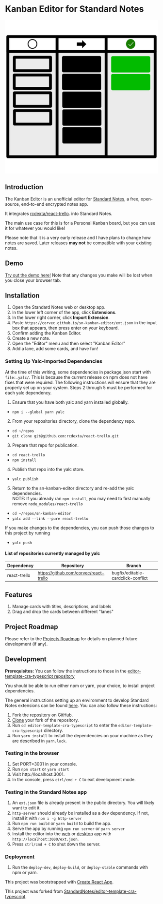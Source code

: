 # Kanban Editor for Standard Notes

![Kanban Icon](/public/logo1080.png)

## Introduction

The Kanban Editor is an unofficial editor for [Standard Notes](https://standardnotes.org),
a free, open-source, end-to-end encrypted notes app.

It integrates [rcdexta/react-trello](https://github.com/rcdexta/react-trello).
into Standard Notes.

The main use case for this is for a Personal Kanban board, but you can use it for whatever you would like!

Please note that it is a very early release and I have plans to change how notes are saved.
Later releases **may not** be compatible with your existing notes.

## Demo

[Try out the demo here!](https://corvec.github.io/sn-kanban-editor/)
Note that any changes you make will be lost when you close your browser tab.

## Installation

1. Open the Standard Notes web or desktop app.
2. In the lower left corner of the app, click **Extensions**.
3. In the lower right corner, click **Import Extension**.
4. Paste `https://corvec.github.io/sn-kanban-editor/ext.json` in the input box that appears, then press enter on your keyboard.
5. Confirm adding the Kanban Editor.
6. Create a new note.
7. Open the "Editor" menu and then select "Kanban Editor"
8. Add a lane, add some cards, and have fun!

### Setting Up Yalc-Imported Dependencies

At the time of this writing, some dependencies in package.json start with `file:.yalc/`.
This is because the current release on npm does not have fixes that were required.
The following instructions will ensure that they are properly set up on your system.
Steps 2 through 5 must be performed for each yalc dependency.

1. Ensure that you have both yalc and yarn installed globally.

- `npm i --global yarn yalc`

2. From your repositories directory, clone the dependency repo.

- `cd ~/repos`
- `git clone git@github.com:rcdexta/react-trello.git`

3. Prepare that repo for publication.

- `cd react-trello`
- `npm install`

4. Publish that repo into the yalc store.

- `yalc publish`

5. Return to the sn-kanban-editor directory and re-add the yalc dependencies.  
   NOTE: If you already ran `npm install`, you may need to first manually remove
   `node_modules/react-trello`

- `cd ~/repos/sn-kanban-editor`
- `yalc add --link --pure react-trello`

If you make changes to the dependencies, you can push those changes to this project by running

- `yalc push`

#### List of repositories currently managed by yalc

| Dependency   | Repository                             | Branch                             |
| ------------ | -------------------------------------- | ---------------------------------- |
| react-trello | https://github.com/corvec/react-trello | bugfix/editable-cardclick-conflict |

## Features

1. Manage cards with titles, descriptions, and labels
2. Drag and drop the cards between different "lanes"

## Project Roadmap

Please refer to the [Projects Roadmap](https://github.com/corvec/sn-kanban-editor/projects/1)
for details on planned future development (if any).

## Development

**Prerequisites:**
You can follow the instructions to those in the
[editor-template-cra-typescript repository](https://github.com/standardnotes/editor-template-cra-typescript)

You should be able to run either npm or yarn, your choice, to install project dependencies.

The general instructions setting up an environment to develop Standard Notes extensions can be found
[here](https://docs.standardnotes.org/extensions/local-setup). You can also follow these instructions:

1. Fork the [repository](https://github.com/standardnotes/editor-template-cra-typescript) on GitHub.
2. [Clone](https://help.github.com/en/github/creating-cloning-and-archiving-repositories/cloning-a-repository) your fork of the repository.
3. Run `cd editor-template-cra-typescript` to enter the `editor-template-cra-typescript` directory.
4. Run `yarn install` to install the dependencies on your machine as they are described in `yarn.lock`.

### Testing in the browser

1. Set PORT=3001 in your console.
2. Run `npm start` or `yarn start`
3. Visit http://localhost:3001.
4. In the console, press `ctrl/cmd + C` to exit development mode.

### Testing in the Standard Notes app

1. An `ext.json` file is already present in the public directory. You will likely want to edit it.
2. `http-server` should already be installed as a dev dependency.
   If not, install it with `npm i -g http-server`
3. Run `npm run build` or `yarn build` to build the app.
4. Serve the app by running `npm run server` or `yarn server`
5. Install the editor into the [web](https://app.standardnotes.org) or
   [desktop](https://standardnotes.org/download) app with `http://localhost:3000/ext.json`.
6. Press `ctrl/cmd + C` to shut down the server.

### Deployment

1. Run the `deploy-dev`, `deploy-build`, or `deploy-stable` commands with npm or yarn.

This project was bootstrapped with [Create React App](https://github.com/facebook/create-react-app).

This project was forked from [StandardNotes/editor-template-cra-typescript](https://github.com/standardnotes/editor-template-cra-typescript).
